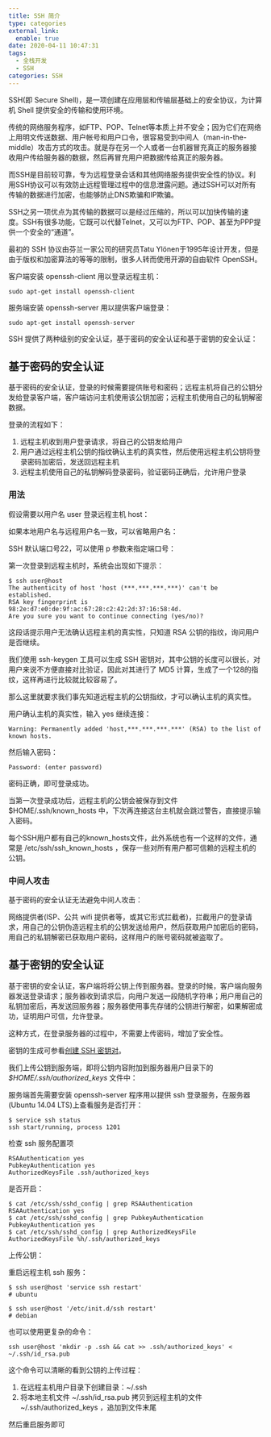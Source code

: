 ```yaml
---
title: SSH 简介
type: categories
external_link:
  enable: true
date: 2020-04-11 10:47:31
tags:
  - 全栈开发
  - SSH
categories: SSH
---
```


SSH(即 Secure Shell)，是一项创建在应用层和传输层基础上的安全协议，为计算机 Shell 提供安全的传输和使用环境。

传统的网络服务程序，如FTP、POP、Telnet等本质上并不安全；因为它们在网络上用明文传送数据、用户帐号和用户口令，很容易受到中间人（man-in-the-middle）攻击方式的攻击。就是存在另一个人或者一台机器冒充真正的服务器接收用户传给服务器的数据，然后再冒充用户把数据传给真正的服务器。

而SSH是目前较可靠，专为远程登录会话和其他网络服务提供安全性的协议。利用SSH协议可以有效防止远程管理过程中的信息泄露问题。通过SSH可以对所有传输的数据进行加密，也能够防止DNS欺骗和IP欺骗。

SSH之另一项优点为其传输的数据可以是经过压缩的，所以可以加快传输的速度。SSH有很多功能，它既可以代替Telnet，又可以为FTP、POP、甚至为PPP提供一个安全的“通道”。

最初的 SSH 协议由芬兰一家公司的研究员Tatu Ylönen于1995年设计开发，但是由于版权和加密算法的等等的限制，很多人转而使用开源的自由软件 OpenSSH。
<!-- more -->
客户端安装 openssh-client 用以登录远程主机：

```
sudo apt-get install openssh-client

```

服务端安装 openssh-server 用以提供客户端登录：

```
sudo apt-get install openssh-server

```

SSH 提供了两种级别的安全认证，基于密码的安全认证和基于密钥的安全认证：

基于密码的安全认证
---------

基于密码的安全认证，登录的时候需要提供账号和密码；远程主机将自己的公钥分发给登录客户端，客户端访问主机使用该公钥加密；远程主机使用自己的私钥解密数据。

登录的流程如下：

1. 远程主机收到用户登录请求，将自己的公钥发给用户
2. 用户通过远程主机公钥的指纹确认主机的真实性，然后使用远程主机公钥将登录密码加密后，发送回远程主机
3. 远程主机使用自己的私钥解码登录密码，验证密码正确后，允许用户登录

### 用法

假设需要以用户名 user 登录远程主机 host：

如果本地用户名与远程用户名一致，可以省略用户名：

SSH 默认端口号22，可以使用 p 参数来指定端口号：

第一次登录到远程主机时，系统会出现如下提示：

```
$ ssh user@host
The authenticity of host 'host (***.***.***.***)' can't be established.
RSA key fingerprint is 98:2e:d7:e0:de:9f:ac:67:28:c2:42:2d:37:16:58:4d.
Are you sure you want to continue connecting (yes/no)?

```

这段话提示用户无法确认远程主机的真实性，只知道 RSA 公钥的指纹，询问用户是否继续。

我们使用 ssh-keygen 工具可以生成 SSH 密钥对，其中公钥的长度可以很长，对用户来说不方便直接对比验证，因此对其进行了 MD5 计算，生成了一个128的指纹，这样再进行比较就比较容易了。

那么这里就要求我们事先知道远程主机的公钥指纹，才可以确认主机的真实性。

用户确认主机的真实性，输入 yes 继续连接：

```
Warning: Permanently added 'host,***.***.***.***' (RSA) to the list of known hosts.

```

然后输入密码：

```
Password: (enter password)

```

密码正确，即可登录成功。

当第一次登录成功后，远程主机的公钥会被保存到文件 $HOME/.ssh/known_hosts 中，下次再连接这台主机就会跳过警告，直接提示输入密码。

每个SSH用户都有自己的known\_hosts文件，此外系统也有一个这样的文件，通常是 /etc/ssh/ssh\_known_hosts ，保存一些对所有用户都可信赖的远程主机的公钥。

### 中间人攻击

基于密码的安全认证无法避免中间人攻击：

网络提供者(ISP、公共 wifi 提供者等，或其它形式拦截者)，拦截用户的登录请求，用自己的公钥伪造远程主机的公钥发送给用户，然后获取用户加密后的密码，用自己的私钥解密已获取用户密码，这样用户的账号密码就被盗取了。

基于密钥的安全认证
---------

基于密钥的安全认证，客户端将将公钥上传到服务器。登录的时候，客户端向服务器发送登录请求；服务器收到请求后，向用户发送一段随机字符串；用户用自己的私钥加密后，再发送回服务器；服务器使用事先存储的公钥进行解密，如果解密成功，证明用户可信，允许登录。

这种方式，在登录服务器的过程中，不需要上传密码，增加了安全性。

密钥的生成可参看[创建 SSH 密钥对](https://daemon369.github.io/ssh/2015/03/08/generating-ssh-keys "创建 SSH 密钥对")。

我们上传公钥到服务端，即将公钥内容附加到服务器用户目录下的 _$HOME/.ssh/authorized_keys_ 文件中：

服务端首先需要安装 openssh-server 程序用以提供 ssh 登录服务，在服务器(Ubuntu 14.04 LTS)上查看服务是否打开：

```
$ service ssh status
ssh start/running, process 1201

```

检查 ssh 服务配置项

```
RSAAuthentication yes
PubkeyAuthentication yes
AuthorizedKeysFile .ssh/authorized_keys

```

是否开启：

```
$ cat /etc/ssh/sshd_config | grep RSAAuthentication
RSAAuthentication yes
$ cat /etc/ssh/sshd_config | grep PubkeyAuthentication
PubkeyAuthentication yes
$ cat /etc/ssh/sshd_config | grep AuthorizedKeysFile
AuthorizedKeysFile %h/.ssh/authorized_keys

```

上传公钥：

重启远程主机 ssh 服务：

```
$ ssh user@host 'service ssh restart'
# ubuntu

$ ssh user@host '/etc/init.d/ssh restart'
# debian

```

也可以使用更复杂的命令：

```
ssh user@host 'mkdir -p .ssh && cat >> .ssh/authorized_keys' < ~/.ssh/id_rsa.pub

```

这个命令可以清晰的看到公钥的上传过程：

1. 在远程主机用户目录下创建目录：~/.ssh
2. 将本地主机文件 ~/.ssh/id\_rsa.pub 拷贝到远程主机的文件 ~/.ssh/authorized\_keys ，追加到文件末尾

然后重启服务即可
